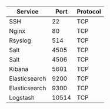 Service|Port|Protocol
-------|----|--------
SSH|22|TCP
Nginx|80|TCP
Rsyslog|514|TCP
Salt|4505|TCP
Salt|4506|TCP
Kibana|5601|TCP
Elasticsearch|9200|TCP
Elasticsearch|9300|TCP
Logstash|10514|TCP
